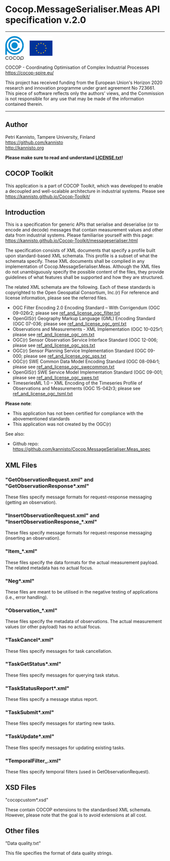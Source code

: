 
Cocop.MessageSerialiser.Meas API specification v.2.0
====================================================

---

<img src="logos.png" alt="COCOP and EU" style="display:block;margin-right:auto" />

COCOP - Coordinating Optimisation of Complex Industrial Processes  
https://cocop-spire.eu/

This project has received funding from the European Union's Horizon 2020 research and innovation programme under grant agreement No 723661. This piece of software reflects only the authors' views, and the Commission is not responsible for any use that may be made of the information contained therein.

---


Author
------

Petri Kannisto, Tampere University, Finland  
https://github.com/kannisto  
http://kannisto.org

**Please make sure to read and understand [LICENSE.txt](./LICENSE.txt)!**


COCOP Toolkit
-------------

This application is a part of COCOP Toolkit, which was developed to enable a
decoupled and well-scalable architecture in industrial systems. Please see
https://kannisto.github.io/Cocop-Toolkit/


Introduction
------------

This is a specification for generic APIs that serialise and deserialise (or to
encode and decode) messages that contain measurement values and other data from
industrial systems. Please familiarise yourself with this page:
https://kannisto.github.io/Cocop-Toolkit/messageserialiser.html

The specification consists of XML documents that specify a profile built upon 
standard-based XML schemata. This profile is a subset of what the schemata
specify. These XML documents shall be complied in any implementation of 
Cocop.MessageSerialiser.Meas. Although the XML files do not unambiguously specify
the possible content of the files, they provide guidelines of what features
shall be supported and how they are structured.

The related XML schemata are the following. Each of these standards is
copyrighted to the Open Geospatial Consortium, Inc.(r) For reference and
license information, please see the referred files.

- OGC Filter Encoding 2.0 Encoding Standard – With Corrigendum
  (OGC 09-026r2; please see [ref_and_license_ogc_filter.txt](./ref_and_license_ogc_filter.txt)
- OpenGIS(r) Geography Markup Language (GML) Encoding Standard
  (OGC 07-036; please see [ref_and_license_ogc_gml.txt](./ref_and_license_ogc_gml.txt)
- Observations and Measurements - XML Implementation
  (OGC 10-025r1; please see [ref_and_license_ogc_om.txt](./ref_and_license_ogc_om.txt)
- OGC(r) Sensor Observation Service Interface Standard
  (OGC 12-006; please see [ref_and_license_ogc_sos.txt](./ref_and_license_ogc_sos.txt)
- OGC(r) Sensor Planning Service Implementation Standard
  (OGC 09-000; please see [ref_and_license_ogc_sps.txt](./ref_and_license_ogc_sps.txt)
- OGC(r) SWE Common Data Model Encoding Standard
  (OGC 08-094r1; please see [ref_and_license_ogc_swecommon.txt](./ref_and_license_ogc_swecommon.txt)
- OpenGIS(r) SWE Service Model Implementation Standard
  (OGC 09-001; please see [ref_and_license_ogc_swes.txt](./ref_and_license_ogc_swes.txt)
- TimeseriesML 1.0 – XML Encoding of the Timeseries Profile of Observations and Measurements
  (OGC 15-042r3; please see [ref_and_license_ogc_tsml.txt](./ref_and_license_ogc_tsml.txt)

**Please note**:
* This application has not been certified for compliance with
the abovementioned standards
* This application was not created by the OGC(r)

See also:

* Github repo: https://github.com/kannisto/Cocop.MessageSerialiser.Meas_spec


## XML Files

### "GetObservationRequest.xml" and "GetObservationResponse*.xml"

These files specify message formats for request-response messaging (getting an observation).


### "InsertObservationRequest.xml" and "InsertObservationResponse_*.xml"

These files specify message formats for request-response messaging (inserting an observation).


### "Item_*.xml"

These files specify the data formats for the actual measurement payload. The related metadata has no actual focus.


### "Neg*.xml"

These files are meant to be utilised in the negative testing of applications (i.e., error handling).


### "Observation_*.xml"

These files specify the metadata of observations. The actual measurement values (or other payload) has no actual focus.


### "TaskCancel*.xml"

These files specify messages for task cancellation.


### "TaskGetStatus*.xml"

These files specify messages for querying task status.


### "TaskStatusReport*.xml"

These files specify a message status report.


### "TaskSubmit*.xml"

These files specify messages for starting new tasks.


### "TaskUpdate*.xml"

These files specify messages for updating existing tasks.


### "TemporalFilter_.xml"

These files specify temporal filters (used in GetObservationRequest).


## XSD Files

"cocopcustom*.xsd"

These contain COCOP extensions to the standardised XML schemata. However, please note that the goal is to avoid extensions at all cost.


## Other files

"Data quality.txt"

This file specifies the format of data quality strings.
